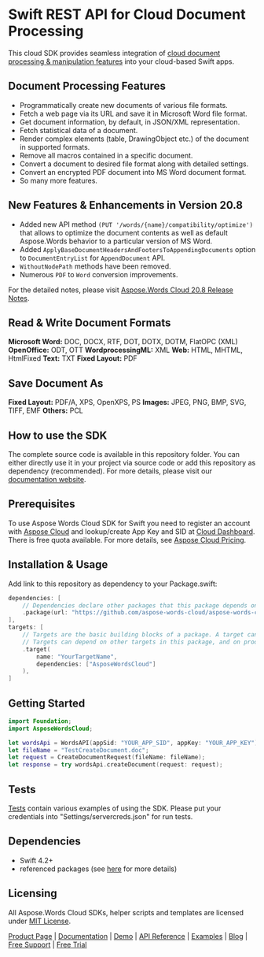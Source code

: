 # Swift REST API for Cloud Document Processing

This cloud SDK provides seamless integration of [cloud document processing & manipulation features](https://products.aspose.cloud/words/swift) into your cloud-based Swift apps.

## Document Processing Features

- Programmatically create new documents of various file formats.
- Fetch a web page via its URL and save it in Microsoft Word file format.
- Get document information, by default, in JSON/XML representation.
- Fetch statistical data of a document.
- Render complex elements (table, DrawingObject etc.) of the document in supported formats.
- Remove all macros contained in a specific document.
- Convert a document to desired file format along with detailed settings.
- Convert an encrypted PDF document into MS Word document format.
- So many more features.

## New Features & Enhancements in Version 20.8

- Added new API method `(PUT '/words/{name}/compatibility/optimize')` that allows to optimize the document contents as well as default Aspose.Words behavior to a particular version of MS Word.
- Added `ApplyBaseDocumentHeadersAndFootersToAppendingDocuments` option to `DocumentEntryList` for `AppendDocument` API.
- `WithoutNodePath` methods have been removed.
- Numerous `PDF` to `Word` conversion improvements.

For the detailed notes, please visit [Aspose.Words Cloud 20.8 Release Notes](https://docs.aspose.cloud/display/wordscloud/Aspose.Words+Cloud+20.8+Release+Notes).

## Read & Write Document Formats

**Microsoft Word:** DOC, DOCX, RTF, DOT, DOTX, DOTM, FlatOPC (XML)
**OpenOffice:** ODT, OTT
**WordprocessingML:** XML
**Web:** HTML, MHTML, HtmlFixed
**Text:** TXT
**Fixed Layout:** PDF

## Save Document As

**Fixed Layout:** PDF/A, XPS, OpenXPS, PS
**Images:** JPEG, PNG, BMP, SVG, TIFF, EMF
**Others:** PCL

## How to use the SDK

The complete source code is available in this repository folder. You can either directly use it in your project via source code or add this repository as dependency (recommended). For more details, please visit our [documentation website](https://docs.aspose.cloud/display/wordscloud/Available+SDKs).

## Prerequisites

To use Aspose Words Cloud SDK for Swift you need to register an account with [Aspose Cloud](https://www.aspose.cloud/) and lookup/create App Key and SID at [Cloud Dashboard](https://dashboard.aspose.cloud/#/apps). There is free quota available. For more details, see [Aspose Cloud Pricing](https://dashboard.aspose.cloud/#/apps).

## Installation & Usage

Add link to this repository as dependency to your Package.swift:

```swift
dependencies: [
    // Dependencies declare other packages that this package depends on.
    .package(url: "https://github.com/aspose-words-cloud/aspose-words-cloud-swift", from: "20.4"),
],
targets: [
    // Targets are the basic building blocks of a package. A target can define a module or a test suite.
    // Targets can depend on other targets in this package, and on products in packages which this package depends on.
    .target(
        name: "YourTargetName",
        dependencies: ["AsposeWordsCloud"]
    ),
]
```

## Getting Started

```swift
import Foundation;
import AsposeWordsCloud;

let wordsApi = WordsAPI(appSid: "YOUR_APP_SID", appKey: "YOUR_APP_KEY");
let fileName = "TestCreateDocument.doc";
let request = CreateDocumentRequest(fileName: fileName);
let response = try wordsApi.createDocument(request: request);
```

## Tests

[Tests](https://github.com/aspose-words-cloud/aspose-words-cloud-swift/blob/master/Tests/AsposeWordsCloudTests) contain various examples of using the SDK. Please put your credentials into "Settings/servercreds.json" for run tests.

## Dependencies

- Swift 4.2+
- referenced packages (see [here](https://github.com/aspose-words-cloud/aspose-words-cloud-swift/blob/master/Tests/AsposeWordsCloudTests) for more details)

## Licensing

All Aspose.Words Cloud SDKs, helper scripts and templates are licensed under [MIT License](https://github.com/aspose-words-cloud/aspose-words-cloud-swift/blob/master/LICENSE).

[Product Page](https://products.aspose.cloud/words/swift) | [Documentation](https://docs.aspose.cloud/display/wordscloud/Home) | [Demo](https://products.aspose.app/words/family) | [API Reference](https://apireference.aspose.cloud/words/) | [Examples](https://github.com/aspose-words-cloud/aspose-words-cloud-swift) | [Blog](https://blog.aspose.cloud/category/words/) | [Free Support](https://forum.aspose.cloud/c/words) | [Free Trial](https://dashboard.aspose.cloud/#/apps)
